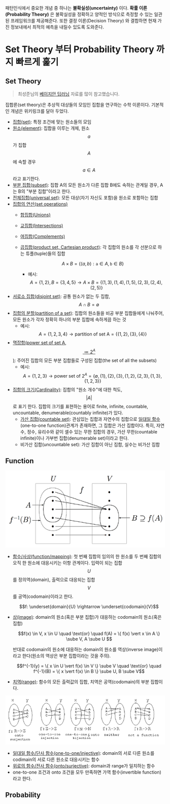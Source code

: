 패턴인식에서 중요한 개념 중 하나는 **불확실성(uncertainty)** 이다. **확률 이론(Probability Theory)** 은 불확실성을 정확하고 양적인 방식으로 측정할 수 있는 일관된 프레임워크를 제공해준다. 또한 결정 이론(Decision Theory) 와 결합하면 현재 가진 정보내에서 최적의 예측을 내릴수 있도록 도와준다.

# Set Theory 부터 Probability Theory 까지 빠르게 훑기

## Set Theory

> 최성준님의 [베이지안 딥러닝](https://www.edwith.org/bayesiandeeplearning/) 자료를 많이 참고했습니다.

집합론(set theory)은 추상적 대상들의 모임인 집합을 연구하는 수학 이론이다. 기본적인 개념은 위키링크를 달아 두었다.

* [집합(set)](https://ko.wikipedia.org/wiki/집합): 특정 조건에 맞는 원소들의 모임
* [원소(element)](https://ko.wikipedia.org/wiki/원소_\(수학\) ): 집합을 이루는 개체, 원소 $$a$$가 집합 $$A$$에 속할 경우 $$a \in A$$라고 표기한다.
* [부분 집합(subset)](https://ko.wikipedia.org/wiki/부분집합): 집합 A의 모든 원소가 다른 집합 B에도 속하는 관계일 경우, A는 B의 "부분 집합"이라고 한다.
* [전체집합(universal set)](https://ko.wikipedia.org/wiki/전체집합): 모든 대상(자기 자신도 포함)을 원소로 포함하는 집합
* [집합의 연산(set operations)](https://en.wikipedia.org/wiki/Set_\(mathematics\)#Basic_operations) 
    * [합집합(Unions)](https://ko.wikipedia.org/wiki/합집합)
    * [교집합(Intersections)](https://ko.wikipedia.org/wiki/교집합)
    * [여집합(Complements)](https://ko.wikipedia.org/wiki/여집합)
    * [곱집합(product set, Cartesian product)](https://ko.wikipedia.org/wiki/곱집합): 각 집합의 원소를 각 선분으로 하는 튜플(tuple)들의 집합 
        
        $$ A \times B = \{ (a, b): \mathtt{a} \in A, \mathtt{b} \in B\}$$
        
        * 예시: $$A = \{ 1, 2 \}, B = \{ 3, 4, 5 \} \rightarrow A \times B = \{ (1,3), (1,4), (1,5), (2,3), (2,4), (2,5) \}$$
* [서로소 집합(disjoint set)](https://ko.wikipedia.org/wiki/서로소_집합): 공통 원소가 없는 두 집합, $$A \cap B = \emptyset $$
* [집합의 분할(partition of a set)](https://ko.wikipedia.org/wiki/집합의_분할): 집합의 원소들을 비공 부분 집합들에게 나눠주어, 모든 원소가 각자 정확히 하나의 부분 집합에 속하게끔 하는 것
    * 예시: $$A = \{ 1, 2, 3, 4 \} \rightarrow \text{partition of set A} = \{ \{1, 2\}, \{3\}, \{4\} \}$$
* [멱잡합(power set of set A, $$\coloneqq 2^A$$)](https://ko.wikipedia.org/wiki/멱집합): 주어진 집합의 모든 부분 집합들로 구성된 집합(the set of all the subsets)
    * 예시: $$A = \{ 1, 2, 3 \} \rightarrow \text{power set of 2}^A = \{ \emptyset, \{1\},\{2\},\{3\},\{1,2\},\{2,3\},\{1,3\},\{1,2,3\} \} $$
* [집합의 크기(Cardinality)](https://ko.wikipedia.org/wiki/집합의_크기): 집합의 "원소 개수"에 대한 척도, $$\vert A \vert $$로 표기 한다. 집합의 크기를 표현하는 용어로 finite, infinite, countable, uncountable, denumerable(countably infinite)가 있다.
    * [가산 집합(countable set)](https://ko.wikipedia.org/wiki/가산_집합): 관심있는 집합과 자연수의 집합으로 [일대일 함수](https://ko.wikipedia.org/wiki/단사_함수)(one-to-one function)관계가 존재하면, 그 집합은 가산 집합이다. 특히, 자연수, 정수, 유리수와 같이 셀수 있는 무한 집합의 경우, 가산 무한(countable infinite)이나 가부번 집합(denumerable set)이라고 한다.
    * 비가산 집합(uncountable set): 가산 집합이 아닌 집합, 실수는 비가산 집합

## Function

![1.2.1](/figs/chapter-2/1.2.1-function.png)

* [함수/사상(function/mapping)](https://ko.wikipedia.org/wiki/함수): 첫 번째 집합의 임의의 한 원소를 두 번째 집합의 오직 한 원소에 대응시키는 이항 관계이다. 입력이 되는 집합 $$U$$를 정의역(domain), 출력으로 대응되는 집합 $$V$$를 공역(codomain)이라고 한다. 
    
    $$f: \underset{domain}{U} \rightarrow \underset{codomain}{V}$$

* [상(image)](https://ko.wikipedia.org/wiki/상_\(수학\)): domain의 원소(혹은 부분 집합)가 대응하는 codomain의 원소(혹은 집합) 
    
    $$f(x) \in V, x \in U \quad \text{or} \quad f(A) = \{ f(x) \vert x \in A \} \sube V, A \sube U $$

    반대로 codomain의 원소에 대응하는 domain의 원소를 역상(inverse image)이라고 한다(원소의 역상은 부분 집합이라는 것을 주의).

    $$f^{-1}(y) = \{ x \in U \vert f(x) \in V \} \sube V \quad \text{or} \quad f^{-1}(B) = \{ x \vert f(x) \in B \} \sube U, B \sube V$$
* [치역(range)](https://ko.wikipedia.org/wiki/치역): 함수의 모든 출력값의 집합, 치역은 공역(codomain)의 부분 집합이다.

![1.2.2](/figs/chapter-2/1.2.2-invertible.png)

* [일대일 함수/단사 함수(one-to-one/injective)](https://ko.wikipedia.org/wiki/단사_함수): domain의 서로 다른 원소를 codimain의 서로 다른 원소로 대응시키는 함수
* [위로의 함수/전사 함수(onto/surjective)](https://ko.wikipedia.org/wiki/전사_함수): domain과 range가 일치하는 함수
* one-to-one 조건과 onto 조건을 모두 만족하면 가역 함수(invertible function)라고 한다.

## Probability

